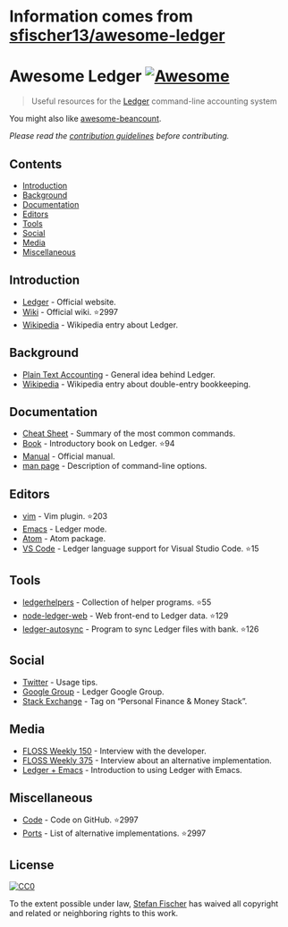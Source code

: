 # Information comes from [sfischer13/awesome-ledger](https://github.com/sfischer13/awesome-ledger)
# Awesome Ledger [![Awesome](https://awesome.re/badge.svg)](https://awesome.re)

> Useful resources for the [Ledger](http://ledger-cli.org/) command-line accounting system

You might also like [awesome-beancount](https://github.com/wzyboy/awesome-beancount).

*Please read the [contribution guidelines](contributing.md) before contributing.*

## Contents

<!-- START doctoc generated TOC please keep comment here to allow auto update -->
<!-- DON'T EDIT THIS SECTION, INSTEAD RE-RUN doctoc TO UPDATE -->


- [Introduction](#introduction)
- [Background](#background)
- [Documentation](#documentation)
- [Editors](#editors)
- [Tools](#tools)
- [Social](#social)
- [Media](#media)
- [Miscellaneous](#miscellaneous)

<!-- END doctoc generated TOC please keep comment here to allow auto update -->

## Introduction

- [Ledger](http://ledger-cli.org/) - Official website.
- [Wiki](https://github.com/ledger/ledger/wiki) - Official wiki. :star:2997
- [Wikipedia](https://en.wikipedia.org/wiki/Ledger_(software)) - Wikipedia entry about Ledger.

## Background

- [Plain Text Accounting](http://plaintextaccounting.org/) - General idea behind Ledger.
- [Wikipedia](https://en.wikipedia.org/wiki/Double-entry_bookkeeping_system) - Wikipedia entry about double-entry bookkeeping.

## Documentation

- [Cheat Sheet](http://ricostacruz.com/cheatsheets/ledger.html) - Summary of the most common commands.
- [Book](https://github.com/rolfschr/GSWL-book) - Introductory book on Ledger. :star:94
- [Manual](http://ledger-cli.org/3.0/doc/ledger3.html) - Official manual.
- [man page](http://ledger-cli.org/3.0/doc/ledger.1.html) - Description of command-line options.

## Editors
- [vim](https://github.com/ledger/vim-ledger) - Vim plugin. :star:203
- [Emacs](http://www.ledger-cli.org/3.0/doc/ledger-mode.html) - Ledger mode.
- [Atom](https://atom.io/packages/language-ledger) - Atom package.
- [VS Code](https://github.com/mariosangiorgio/vscode-ledger) - Ledger language support for Visual Studio Code. :star:15

## Tools

- [ledgerhelpers](https://github.com/Rudd-O/ledgerhelpers) - Collection of helper programs. :star:55
- [node-ledger-web](https://github.com/slashdotdash/node-ledger-web) - Web front-end to Ledger data. :star:129
- [ledger-autosync](https://github.com/egh/ledger-autosync) - Program to sync Ledger files with bank. :star:126

## Social

- [Twitter](https://twitter.com/LedgerTips) - Usage tips.
- [Google Group](https://groups.google.com/forum/#!forum/ledger-cli) - Ledger Google Group.
- [Stack Exchange](https://money.stackexchange.com/search?q=ledger-cli) - Tag on “Personal Finance & Money Stack”.

## Media

- [FLOSS Weekly 150](https://twit.tv/shows/floss-weekly/episodes/150) - Interview with the developer.
- [FLOSS Weekly 375](https://twit.tv/shows/floss-weekly/episodes/375) - Interview about an alternative implementation.
- [Ledger + Emacs](https://www.youtube.com/watch?v=cjoCNRpLanY) - Introduction to using Ledger with Emacs.

## Miscellaneous

- [Code](https://github.com/ledger/ledger) - Code on GitHub. :star:2997
- [Ports](https://github.com/ledger/ledger/wiki/Ports) - List of alternative implementations. :star:2997

## License

[![CC0](http://mirrors.creativecommons.org/presskit/buttons/88x31/svg/cc-zero.svg)](https://creativecommons.org/publicdomain/zero/1.0/)

To the extent possible under law, [Stefan Fischer](https://github.com/sfischer13) has waived all copyright and related or neighboring rights to this work.

